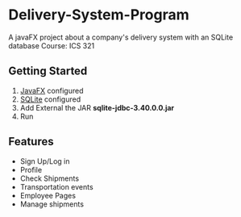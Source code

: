# Delivery-System-Program
A javaFX project about a company's delivery system with an SQLite database
Course: ICS 321



## Getting Started
1. [JavaFX](https://openjfx.io/) configured
2. [SQLite](https://sqlitebrowser.org/dl/) configured
3. Add External the JAR **sqlite-jdbc-3.40.0.0.jar**
4. Run

## Features
- Sign Up/Log in
- Profile
- Check Shipments
- Transportation events
- Employee Pages
- Manage shipments

